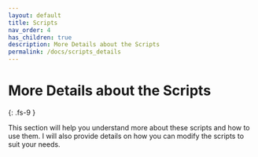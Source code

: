 ```yaml
---
layout: default
title: Scripts
nav_order: 4
has_children: true
description: More Details about the Scripts
permalink: /docs/scripts_details
---
```


# More Details about the Scripts
{: .fs-9 }

This section will help you understand more about these scripts and how to use them. I will also provide details on how you can modify the scripts to suit your needs.